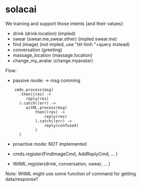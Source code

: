 # solacai

We training and support those intents (and their values):
- drink (drink.location) (impled)
- swear (swear.me,swear.other) (impled swear.me)
- find (image) (not impled, use "tét hình "+query instead)
- conversation (greeting)
- massage_location (massage.location)
- change_my_avatar (change.myavatar)

Flow:
- passive mode:
-> msg comming
```
    cmds.process(msg)
      .then((res) ->
         reply(res)
      ).catch((err) ->
         witML.process(msg)
             then((res) ->
                 reply(res)
             ).catch((err) ->
                 reply(confused)
             )
      )
```
- proactive mode: NOT implemented

- cmds.register(FindImageCmd, AddReplyCmd, ... )
- WitML.register(drink, conversation, swear, ... )

Note: WitML might use some function of command for getting data/response?
